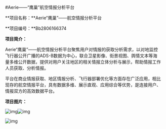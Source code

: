 #Aerie——“鹰巢”航空情报分析平台

**项目名称：**Aerie“鹰巢”——航空情报分析平台

**项目编号：**Bb2806166374

**项目简介：** 

Aerie“鹰巢”——航空情报分析平台聚焦用户对情报的获取分析需求，以对地监控飞行器公开广播的ADS-B数据为中心，联合卫星影像、街景视图、舆情文本等海量多维公开数据，提供对用户关注地区的相关情报立体分析与展示，帮助情报工作人员获取、分析情报。

平台在商业情报获取、地区情报分析、飞行器部署优化等方面存在广泛应用，相比现存的航空情报平台，具有数据多维、展示直观、应用综合等优势，是连接用户、情报双方的高效数据平台。

**项目图片：**

![img](file:///C:/Users/Fox/AppData/Local/Temp/msohtmlclip1/01/clip_image002.png)![img](file:///C:/Users/Fox/AppData/Local/Temp/msohtmlclip1/01/clip_image004.png)

![img](file:///C:/Users/Fox/AppData/Local/Temp/msohtmlclip1/01/clip_image006.jpg)